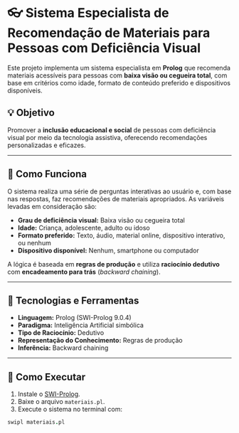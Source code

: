 # 👓 Sistema Especialista de Recomendação de Materiais para Pessoas com Deficiência Visual

Este projeto implementa um sistema especialista em **Prolog** que recomenda materiais acessíveis para pessoas com **baixa visão ou cegueira total**, com base em critérios como idade, formato de conteúdo preferido e dispositivos disponíveis.

## 💡 Objetivo

Promover a **inclusão educacional e social** de pessoas com deficiência visual por meio da tecnologia assistiva, oferecendo recomendações personalizadas e eficazes.

---

## 🧠 Como Funciona

O sistema realiza uma série de perguntas interativas ao usuário e, com base nas respostas, faz recomendações de materiais apropriados. As variáveis levadas em consideração são:

- **Grau de deficiência visual:** Baixa visão ou cegueira total
- **Idade:** Criança, adolescente, adulto ou idoso
- **Formato preferido:** Texto, áudio, material online, dispositivo interativo, ou nenhum
- **Dispositivo disponível:** Nenhum, smartphone ou computador

A lógica é baseada em **regras de produção** e utiliza **raciocínio dedutivo** com **encadeamento para trás** (*backward chaining*).

---

## 🔧 Tecnologias e Ferramentas

- **Linguagem:** Prolog (SWI-Prolog 9.0.4)
- **Paradigma:** Inteligência Artificial simbólica
- **Tipo de Raciocínio:** Dedutivo
- **Representação do Conhecimento:** Regras de produção
- **Inferência:** Backward chaining

---

## 🚀 Como Executar

1. Instale o [SWI-Prolog](https://www.swi-prolog.org/).
2. Baixe o arquivo `materiais.pl`.
3. Execute o sistema no terminal com:

```prolog
swipl materiais.pl
